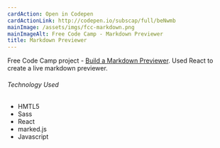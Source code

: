 ```yaml
---
cardAction: Open in Codepen
cardActionLink: http://codepen.io/subscap/full/beNwmb
mainImage: /assets/imgs/fcc-markdown.png
mainImageAlt: Free Code Camp - Markdown Previewer
title: Markdown Previewer
---
```


<p>Free Code Camp project - <a href="https://www.freecodecamp.com/challenges/build-a-markdown-previewer" target="_blank">Build a Markdown Previewer</a>. Used React to create a live markdown previewer.</p>
<h6>Technology Used</h6>
<ul>
  <li>HMTL5</li>
  <li>Sass</li>
  <li>React</li>
  <li>marked.js</li>
  <li>Javascript</li>
</ul>